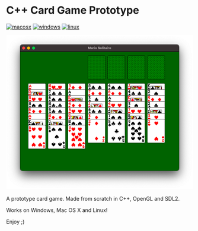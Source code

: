 # C++ Card Game Prototype

[![macosx](https://github.com/Dssdiego/game_card/actions/workflows/osx.yml/badge.svg)](https://github.com/Dssdiego/game_mario/actions/workflows/osx.yml)
[![windows](https://github.com/Dssdiego/game_card/actions/workflows/windows.yml/badge.svg)](https://github.com/Dssdiego/game_mario/actions/workflows/windows.yml)
[![linux](https://github.com/Dssdiego/game_card/actions/workflows/linux.yml/badge.svg)](https://github.com/Dssdiego/game_mario/actions/workflows/linux.yml)

![](https://raw.githubusercontent.com/Dssdiego/game_card/main/history/card_piles.png)

A prototype card game. Made from scratch in C++, OpenGL and SDL2.

Works on Windows, Mac OS X and Linux!

Enjoy ;)
